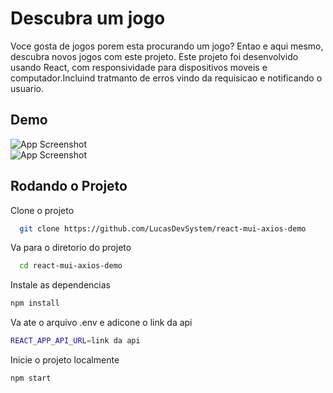 #  Descubra um jogo
Voce gosta de jogos porem esta procurando um jogo? 
Entao e aqui mesmo, descubra novos jogos com este projeto.
Este projeto foi desenvolvido usando React, com responsividade para dispositivos moveis e computador.Incluind tratmanto de erros vindo da requisicao e notificando o usuario.

## Demo 
![App Screenshot](https://github.com/LucasDevSystem/react-mui-axios-demo/blob/main/public/site_computador.png?raw=true)  
![App Screenshot](https://github.com/LucasDevSystem/react-mui-axios-demo/blob/main/public/site_dispositivo_movel.png?raw=true)  


## Rodando o Projeto   
Clone o projeto

~~~bash  
  git clone https://github.com/LucasDevSystem/react-mui-axios-demo
~~~

Va para o diretorio do projeto 

~~~bash  
  cd react-mui-axios-demo
~~~

Instale as dependencias

~~~bash  
npm install
~~~

Va ate o arquivo .env e adicone o link da api 

~~~bash  
REACT_APP_API_URL=link da api
~~~

Inicie o projeto localmente

~~~bash  
npm start
~~~
